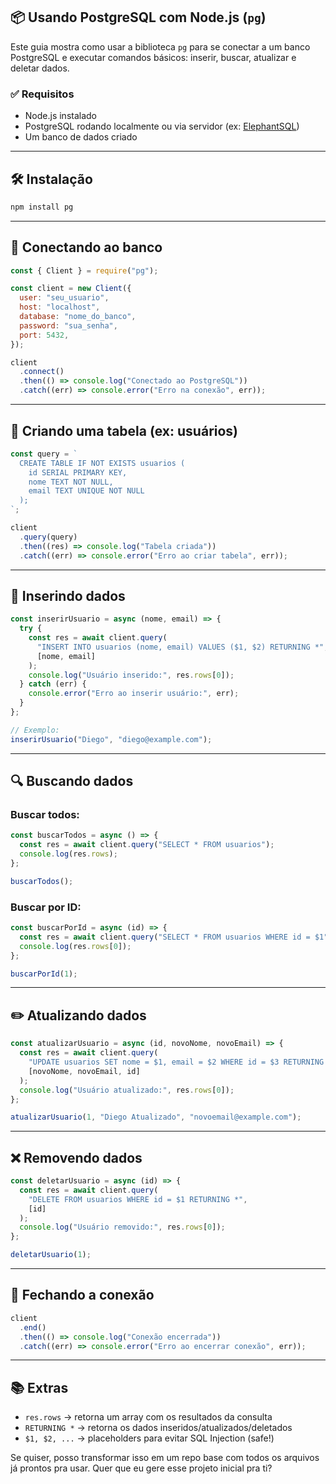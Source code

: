 ## 📦 Usando PostgreSQL com Node.js (`pg`)

Este guia mostra como usar a biblioteca `pg` para se conectar a um banco PostgreSQL e executar comandos básicos: inserir, buscar, atualizar e deletar dados.

### ✅ Requisitos

- Node.js instalado
- PostgreSQL rodando localmente ou via servidor (ex: [ElephantSQL](https://www.elephantsql.com/))
- Um banco de dados criado

---

## 🛠️ Instalação

```bash
npm install pg
```

---

## 🔌 Conectando ao banco

```js
const { Client } = require("pg");

const client = new Client({
  user: "seu_usuario",
  host: "localhost",
  database: "nome_do_banco",
  password: "sua_senha",
  port: 5432,
});

client
  .connect()
  .then(() => console.log("Conectado ao PostgreSQL"))
  .catch((err) => console.error("Erro na conexão", err));
```

---

## 📄 Criando uma tabela (ex: usuários)

```js
const query = `
  CREATE TABLE IF NOT EXISTS usuarios (
    id SERIAL PRIMARY KEY,
    nome TEXT NOT NULL,
    email TEXT UNIQUE NOT NULL
  );
`;

client
  .query(query)
  .then((res) => console.log("Tabela criada"))
  .catch((err) => console.error("Erro ao criar tabela", err));
```

---

## 💾 Inserindo dados

```js
const inserirUsuario = async (nome, email) => {
  try {
    const res = await client.query(
      "INSERT INTO usuarios (nome, email) VALUES ($1, $2) RETURNING *",
      [nome, email]
    );
    console.log("Usuário inserido:", res.rows[0]);
  } catch (err) {
    console.error("Erro ao inserir usuário:", err);
  }
};

// Exemplo:
inserirUsuario("Diego", "diego@example.com");
```

---

## 🔍 Buscando dados

### Buscar todos:

```js
const buscarTodos = async () => {
  const res = await client.query("SELECT * FROM usuarios");
  console.log(res.rows);
};

buscarTodos();
```

### Buscar por ID:

```js
const buscarPorId = async (id) => {
  const res = await client.query("SELECT * FROM usuarios WHERE id = $1", [id]);
  console.log(res.rows[0]);
};

buscarPorId(1);
```

---

## ✏️ Atualizando dados

```js
const atualizarUsuario = async (id, novoNome, novoEmail) => {
  const res = await client.query(
    "UPDATE usuarios SET nome = $1, email = $2 WHERE id = $3 RETURNING *",
    [novoNome, novoEmail, id]
  );
  console.log("Usuário atualizado:", res.rows[0]);
};

atualizarUsuario(1, "Diego Atualizado", "novoemail@example.com");
```

---

## ❌ Removendo dados

```js
const deletarUsuario = async (id) => {
  const res = await client.query(
    "DELETE FROM usuarios WHERE id = $1 RETURNING *",
    [id]
  );
  console.log("Usuário removido:", res.rows[0]);
};

deletarUsuario(1);
```

---

## 🧼 Fechando a conexão

```js
client
  .end()
  .then(() => console.log("Conexão encerrada"))
  .catch((err) => console.error("Erro ao encerrar conexão", err));
```

---

## 📚 Extras

- `res.rows` → retorna um array com os resultados da consulta
- `RETURNING *` → retorna os dados inseridos/atualizados/deletados
- `$1, $2, ...` → placeholders para evitar SQL Injection (safe!)

Se quiser, posso transformar isso em um repo base com todos os arquivos já prontos pra usar. Quer que eu gere esse projeto inicial pra ti?
